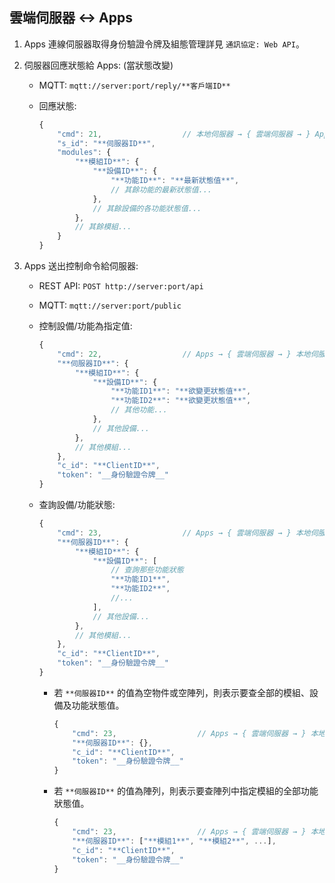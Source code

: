 ## 雲端伺服器 ↔ Apps

1. Apps 連線伺服器取得身份驗證令牌及組態管理詳見 `通訊協定: Web API`。

1. 伺服器回應狀態給 Apps: (當狀態改變)
    * MQTT: `mqtt://server:port/reply/**客戶端ID**`

    * 回應狀態:
        ```js
        {
            "cmd": 21,                  // 本地伺服器 → { 雲端伺服器 → } Apps
            "s_id": "**伺服器ID**",
            "modules": {
                "**模組ID**": {
                    "**設備ID**": {
                        "**功能ID**": "**最新狀態值**",
                        // 其餘功能的最新狀態值...
                    },
                    // 其餘設備的各功能狀態值...
                },
                // 其餘模組...
            }
        }
        ```

1. Apps 送出控制命令給伺服器:
    * REST API: `POST http://server:port/api`

    * MQTT: `mqtt://server:port/public`

    * 控制設備/功能為指定值:
        ```js
        {
            "cmd": 22,                  // Apps → { 雲端伺服器 → } 本地伺服器
            "**伺服器ID**": {
                "**模組ID**": {
                    "**設備ID**": {
                        "**功能ID1**": "**欲變更狀態值**",
                        "**功能ID2**": "**欲變更狀態值**",
                        // 其他功能...
                    },
                    // 其他設備...
                },
                // 其他模組...
            },
            "c_id": "**ClientID**",
            "token": "__身份驗證令牌__"
        }
        ```

    * 查詢設備/功能狀態:
        ```js
        {
            "cmd": 23,                  // Apps → { 雲端伺服器 → } 本地伺服器
            "**伺服器ID**": {
                "**模組ID**": {
                    "**設備ID**": [
                        // 查詢那些功能狀態
                        "**功能ID1**",
                        "**功能ID2**",
                        //...
                    ],
                    // 其他設備...
                },
                // 其他模組...
            },
            "c_id": "**ClientID**",
            "token": "__身份驗證令牌__"
        }
        ```

        * 若 `**伺服器ID**` 的值為空物件或空陣列，則表示要查全部的模組、設備及功能狀態值。
            ```js
            {
                "cmd": 23,                  // Apps → { 雲端伺服器 → } 本地伺服器
                "**伺服器ID**": {},
                "c_id": "**ClientID**",
                "token": "__身份驗證令牌__"
            }
            ```

        * 若 `**伺服器ID**` 的值為陣列，則表示要查陣列中指定模組的全部功能狀態值。
            ```js
            {
                "cmd": 23,                  // Apps → { 雲端伺服器 → } 本地伺服器
                "**伺服器ID**": ["**模組1**", "**模組2**", ...],
                "c_id": "**ClientID**",
                "token": "__身份驗證令牌__"
            }
            ```
